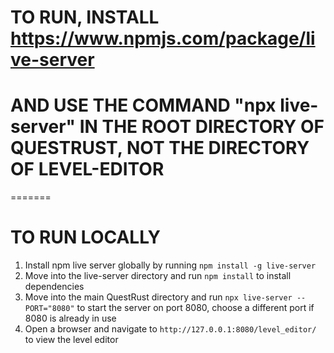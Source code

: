 # TO RUN, INSTALL https://www.npmjs.com/package/live-server
# AND USE THE COMMAND "npx live-server" IN THE ROOT DIRECTORY OF QUESTRUST, NOT THE DIRECTORY OF LEVEL-EDITOR
=======
# TO RUN LOCALLY
1. Install npm live server globally by running `npm install -g live-server`
2. Move into the live-server directory and run `npm install` to install dependencies
3. Move into the main QuestRust directory and run `npx live-server --PORT="8080"` to start the server on port 8080, choose a different port if 8080 is already in use
4. Open a browser and navigate to `http://127.0.0.1:8080/level_editor/` to view the level editor
